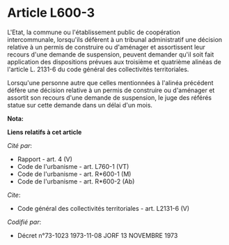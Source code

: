# Article L600-3

L'Etat, la commune ou l'établissement public de coopération intercommunale, lorsqu'ils défèrent à un tribunal administratif
une décision relative à un permis de construire ou d'aménager et assortissent leur recours d'une demande de suspension,
peuvent demander qu'il soit fait application des dispositions prévues aux troisième et quatrième alinéas de l'article L.
2131-6 du code général des collectivités territoriales. 

Lorsqu'une personne autre que celles mentionnées à l'alinéa précédent défère une décision relative à un permis de construire
ou d'aménager et assortit son recours d'une demande de suspension, le juge des référés statue sur cette demande dans un délai
d'un mois.

**Nota:**



**Liens relatifs à cet article**

_Cité par_:

  - Rapport - art. 4 (V)
  - Code de l'urbanisme - art. L760-1 (VT)
  - Code de l'urbanisme - art. R*600-1 (M)
  - Code de l'urbanisme - art. R*600-2 (Ab)

_Cite_:

  - Code général des collectivités territoriales - art. L2131-6 (V)

_Codifié par_:

  - Décret n°73-1023 1973-11-08 JORF 13 NOVEMBRE 1973
